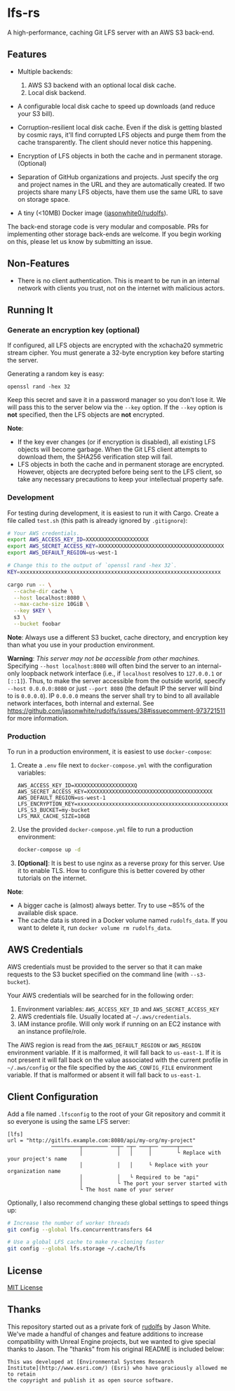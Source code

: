 # lfs-rs

A high-performance, caching Git LFS server with an AWS S3 back-end.

## Features

- Multiple backends:

    1. AWS S3 backend with an optional local disk cache.
    2. Local disk backend.

- A configurable local disk cache to speed up downloads (and reduce your
  S3 bill).

- Corruption-resilient local disk cache. Even if the disk is getting
  blasted by cosmic rays, it'll find corrupted LFS objects and purge them from
  the cache transparently. The client should never notice this happening.

- Encryption of LFS objects in both the cache and in permanent storage.
  (Optional)

- Separation of GitHub organizations and projects. Just specify the org and
  project names in the URL and they are automatically created. If two projects
  share many LFS objects, have them use the same URL to save on storage space.

- A tiny (&lt;10MB) Docker image ([jasonwhite0/rudolfs][]).

[jasonwhite0/rudolfs]: https://hub.docker.com/r/jasonwhite0/rudolfs

The back-end storage code is very modular and composable. PRs for implementing
other storage back-ends are welcome. If you begin working on this, please let us
know by submitting an issue.

## Non-Features

- There is no client authentication. This is meant to be run in an internal
  network with clients you trust, not on the internet with malicious actors.

## Running It

### Generate an encryption key (optional)

If configured, all LFS objects are encrypted with the xchacha20 symmetric stream
cipher. You must generate a 32-byte encryption key before starting the server.

Generating a random key is easy:

    openssl rand -hex 32

Keep this secret and save it in a password manager so you don't lose it. We will
pass this to the server below via the `--key` option. If the `--key` option is
**not** specified, then the LFS objects are **not** encrypted.

**Note**:

- If the key ever changes (or if encryption is disabled), all existing LFS
  objects will become garbage. When the Git LFS client attempts to download
  them, the SHA256 verification step will fail.
- LFS objects in both the cache and in permanent storage are encrypted.
  However, objects are decrypted before being sent to the LFS client, so take
  any necessary precautions to keep your intellectual property safe.

### Development

For testing during development, it is easiest to run it with Cargo. Create
a file called `test.sh` (this path is already ignored by `.gitignore`):

```bash
# Your AWS credentials.
export AWS_ACCESS_KEY_ID=XXXXXXXXXXXXXXXXXXXX
export AWS_SECRET_ACCESS_KEY=XXXXXXXXXXXXXXXXXXXXXXXXXXXXXXXXXXXXXXXX
export AWS_DEFAULT_REGION=us-west-1

# Change this to the output of `openssl rand -hex 32`.
KEY=xxxxxxxxxxxxxxxxxxxxxxxxxxxxxxxxxxxxxxxxxxxxxxxxxxxxxxxxxxxxxxxx

cargo run -- \
  --cache-dir cache \
  --host localhost:8080 \
  --max-cache-size 10GiB \
  --key $KEY \
  s3 \
  --bucket foobar
```

**Note**: Always use a different S3 bucket, cache directory, and encryption key
than what you use in your production environment.

**Warning**: *This server may not be accessible from other machines.* Specifying
`--host localhost:8080` will often bind the server to an internal-only loopback
network interface (i.e., if `localhost` resolves to `127.0.0.1` or `[::1]`).
Thus, to make the server accessible from the outside world, specify `--host
0.0.0.0:8080` or just `--port 8080` (the default IP the server will bind to is
`0.0.0.0`). IP `0.0.0.0` means the server shall try to bind to all available
network interfaces, both internal and external. See
https://github.com/jasonwhite/rudolfs/issues/38#issuecomment-973721511 for more
information.

### Production

To run in a production environment, it is easiest to use `docker-compose`:

1. Create a `.env` file next to `docker-compose.yml` with the configuration
   variables:

   ```
   AWS_ACCESS_KEY_ID=XXXXXXXXXXXXXXXXXXXQ
   AWS_SECRET_ACCESS_KEY=XXXXXXXXXXXXXXXXXXXXXXXXXXXXXXXXXXXXXXXX
   AWS_DEFAULT_REGION=us-west-1
   LFS_ENCRYPTION_KEY=xxxxxxxxxxxxxxxxxxxxxxxxxxxxxxxxxxxxxxxxxxxxxxxxxxxxxxxxxxxxxxxx
   LFS_S3_BUCKET=my-bucket
   LFS_MAX_CACHE_SIZE=10GB
   ```

2. Use the provided `docker-compose.yml` file to run a production environment:

   ```bash
   docker-compose up -d
   ```

3. **[Optional]**: It is best to use nginx as a reverse proxy for this server.
   Use it to enable TLS. How to configure this is better covered by other
   tutorials on the internet.

**Note**:

- A bigger cache is (almost) always better. Try to use ~85% of the available
  disk space.
- The cache data is stored in a Docker volume named `rudolfs_data`. If you
  want to delete it, run `docker volume rm rudolfs_data`.

## AWS Credentials

AWS credentials must be provided to the server so that it can make requests to
the S3 bucket specified on the command line (with `--s3-bucket`).

Your AWS credentials will be searched for in the following order:

1. Environment variables: `AWS_ACCESS_KEY_ID` and `AWS_SECRET_ACCESS_KEY`
2. AWS credentials file. Usually located at `~/.aws/credentials`.
3. IAM instance profile. Will only work if running on an EC2 instance with an
   instance profile/role.

The AWS region is read from the `AWS_DEFAULT_REGION` or `AWS_REGION` environment
variable. If it is malformed, it will fall back to `us-east-1`. If it is not
present it will fall back on the value associated with the current profile in
`~/.aws/config` or the file specified by the `AWS_CONFIG_FILE` environment
variable. If that is malformed or absent it will fall back to `us-east-1`.

## Client Configuration

Add a file named `.lfsconfig` to the root of your Git repository and commit it
so everyone is using the same LFS server:

```
[lfs]
url = "http://gitlfs.example.com:8080/api/my-org/my-project"
              ─────────┬──────── ──┬─ ─┬─ ───┬── ─────┬────
                       │           │   │     │        └ Replace with your project's name
                       │           │   │     └ Replace with your organization name   
                       │           │   └ Required to be "api"
                       │           └ The port your server started with
                       └ The host name of your server
```

Optionally, I also recommend changing these global settings to speed things up:

``` bash
# Increase the number of worker threads
git config --global lfs.concurrenttransfers 64

# Use a global LFS cache to make re-cloning faster
git config --global lfs.storage ~/.cache/lfs
```

## License

[MIT License](/LICENSE)

## Thanks

This repository started out as a private fork of [rudolfs](https://github.com/jasonwhite/rudolfs) by Jason White. We've
made a handful of changes and feature additions to increase compatibility with Unreal Engine projects, but we wanted to
give special thanks to Jason. The "thanks" from his original README is included below:

```
This was developed at [Environmental Systems Research
Institute](http://www.esri.com/) (Esri) who have graciously allowed me to retain
the copyright and publish it as open source software.
```

